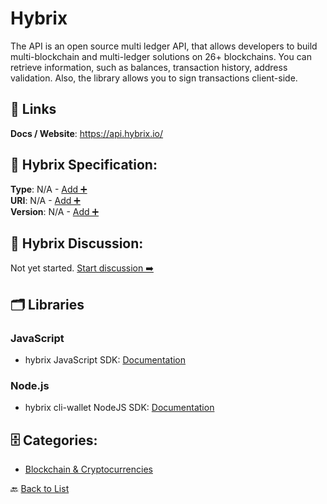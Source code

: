 # Hybrix

The API is an open source multi ledger API, that allows developers to build multi-blockchain and multi-ledger solutions on 26+ blockchains. You can retrieve information, such as balances, transaction history, address validation. Also, the library allows you to sign transactions client-side.

##  🔗 Links
**Docs / Website**: https://api.hybrix.io/

## 🧬 Hybrix Specification:
**Type**: N/A - [Add ➕](https://github.com/apis-list/apis-list/edit/main/apis/hybrix/hybrix.yaml)  
**URI**: N/A - [Add ➕](https://github.com/apis-list/apis-list/edit/main/apis/hybrix/hybrix.yaml)  
**Version**: N/A - [Add ➕](https://github.com/apis-list/apis-list/edit/main/apis/hybrix/hybrix.yaml)

## 💬 Hybrix Discussion:
Not yet started. [Start discussion ➡️](https://github.com/apis-list/apis-list/discussions/new)

## 🗂️ Libraries
### JavaScript
- hybrix JavaScript SDK: [Documentation](https://api.hybrix.io/help/hybrix-lib.js)
### Node.js
- hybrix cli-wallet NodeJS SDK: [Documentation](https://api.hybrix.io/api/help/cli)


## 🗄️ Categories:
- [Blockchain & Cryptocurrencies](https://github.com/apis-list/apis-list#blockchain--cryptocurrencies-)

🔙  [Back to List](https://github.com/apis-list/apis-list)
